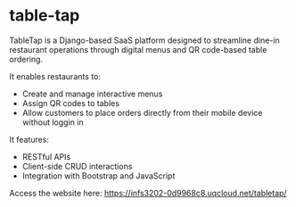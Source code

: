 # table-tap
TableTap is a Django-based SaaS platform designed to streamline dine-in restaurant operations through digital menus and QR code-based table ordering. 

It enables restaurants to:
- Create and manage interactive menus
- Assign QR codes to tables
- Allow customers to place orders directly from their mobile device without loggin in

It features:
- RESTful APIs
- Client-side CRUD interactions
- Integration with Bootstrap and JavaScript

Access the website here: https://infs3202-0d9968c8.uqcloud.net/tabletap/ 
